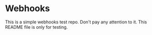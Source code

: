 # Webhooks

This is a simple webhooks test repo. Don't pay any attention to it.
This README file is only for testing.
